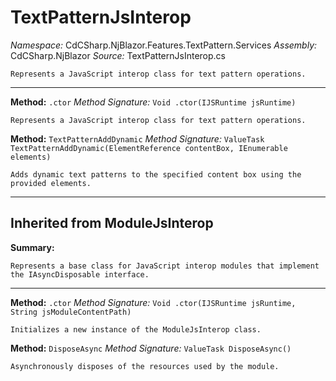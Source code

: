 # TextPatternJsInterop

*Namespace:* CdCSharp.NjBlazor.Features.TextPattern.Services
*Assembly:* CdCSharp.NjBlazor
*Source:* TextPatternJsInterop.cs



    Represents a JavaScript interop class for text pattern operations.
    
---

**Method:** `.ctor`
*Method Signature:* `Void .ctor(IJSRuntime jsRuntime)`


    Represents a JavaScript interop class for text pattern operations.
    



**Method:** `TextPatternAddDynamic`
*Method Signature:* `ValueTask TextPatternAddDynamic(ElementReference contentBox, IEnumerable elements)`


    Adds dynamic text patterns to the specified content box using the provided elements.
    


---
## Inherited from ModuleJsInterop

**Summary:**

    Represents a base class for JavaScript interop modules that implement the IAsyncDisposable interface.
    
---

**Method:** `.ctor`
*Method Signature:* `Void .ctor(IJSRuntime jsRuntime, String jsModuleContentPath)`


    Initializes a new instance of the ModuleJsInterop class.
    



**Method:** `DisposeAsync`
*Method Signature:* `ValueTask DisposeAsync()`


    Asynchronously disposes of the resources used by the module.
    


